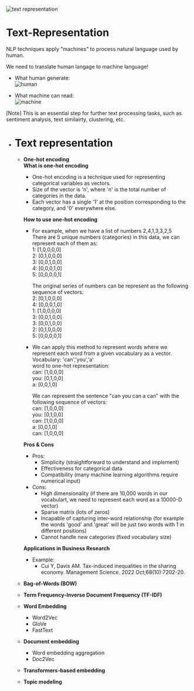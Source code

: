 ![text representation](https://encrypted-tbn0.gstatic.com/images?q=tbn:ANd9GcT_sl0zFWi7_DNe07lXtdYC3KJ-J5OS4AnJTEUUtKJYRGkEmBtHFA2Wc2p58q5trmP8pN8&usqp=CAU)
# Text-Representation
NLP techniques apply "machines" to process natural language used by human.
  
We need to translate human langage to machine language!
  
- What human generate:  
![human](https://encrypted-tbn0.gstatic.com/images?q=tbn:ANd9GcR-uaUgkTjRfpvxNGQfFtXq1aJ1FFdM8ZmdBtk0IK3b5AgphbrIBpE0V3yzpqUdDrT6su4&usqp=CAU)

- What machine can read:  
![machine](https://miro.medium.com/v2/resize:fit:960/1*_kbFlq2YypdZUZbdkwjq0g.jpeg)


[Note] This is an essential step for further text processing tasks, such as sentiment analysis, text similairty, clustering, etc. 

 - # Text representation
   - **One-hot encoding**  
     **What is one-hot encoding**
     - One-hot encoding is a technique used for representing categorical variables as vectors.
     - Size of the vector is 'n', where 'n' is the total number of categories in the data.
     - Each vector has a single '1' at the position corresponding to the category, and '0' everywhere else.
    
     **How to use one-hot encoding**  
      - For example, when we have a list of numbers 2,4,1,3,3,2,5  
         There are 5 unique numbers (categories) in this data, we can represent each of them as:  
         1: [1,0,0,0,0]  
         2: [0,1,0,0,0]  
         3: [0,0,1,0,0]  
         4: [0,0,0,1,0]  
         5: [0,0,0,0,1]  
       
         The original series of numbers can be represent as the following sequence of vectors:  
         2: [0,1,0,0,0]  
         4: [0,0,0,1,0]  
         1: [1,0,0,0,0]  
         3: [0,0,1,0,0]  
         3: [0,0,1,0,0]  
         2: [0,1,0,0,0]  
         5: [0,0,0,0,1]  
       
     - We can apply this method to represent words where we represent each word from a given vocabulary as a vector.
       Vocabulary:  'can','you','a'   
       word to one-hot representation:  
       can: [1,0,0,0]   
       you: [0,1,0,0]  
       a: [0,0,1,0]  

       We can represent the sentence "can you can a can" with the following sequence of vectors:  
       can: [1,0,0,0]  
       you: [0,1,0,0]  
       can: [1,0,0,0]  
       a: [0,0,1,0]  
       can: [1,0,0,0]  

     **Pros & Cons**   
       - Pros:  
           - Simplicity (straightforward to understand and implement)  
           - Effectiveness for categorical data  
           - Compatibility (many machine learning algorithms require numerical input)  
       - Cons:  
           - High dimensionality (if there are 10,000 words in our vocabulart, we need to represent each word as a 10000-D vector)  
           - Sparse matrix (lots of zeros)  
           - Incapable of capturing inter-word relationship (for example the words 'good' and 'great' will be just two words with 1 in different positions)
           - Cannot handle new categories (fixed vocabulary size)  


     **Applications in Business Research**
     - Example:
       - Cui Y, Davis AM. Tax-induced inequalities in the sharing economy. Management Science. 2022 Oct;68(10):7202-20.
         

   - **Bag-of-Words (BOW)**
     
   - **Term Frequency-Inverse Document Frequency (TF-IDF)**
   - **Word Embedding**
     - Word2Vec
     - GloVe
     - FastText
       
   - **Document embedding**
     - Word embedding aggregation
     - Doc2Vec

   - **Transformers-based embedding**

   - **Topic modeling**

     
